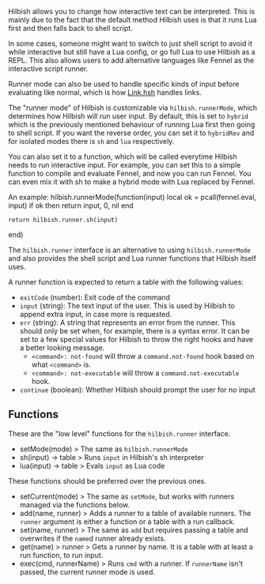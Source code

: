 Hilbish allows you to change how interactive text can be interpreted.
This is mainly due to the fact that the default method Hilbish uses
is that it runs Lua first and then falls back to shell script.

In some cases, someone might want to switch to just shell script to avoid
it while interactive but still have a Lua config, or go full Lua to use
Hilbish as a REPL. This also allows users to add alternative languages like
Fennel as the interactive script runner.

Runner mode can also be used to handle specific kinds of input before
evaluating like normal, which is how [Link.hsh](https://github.com/TorchedSammy/Link.hsh)
handles links.

The "runner mode" of Hilbish is customizable via `hilbish.runnerMode`,
which determines how Hilbish will run user input. By default, this is
set to `hybrid` which is the previously mentioned behaviour of running Lua
first then going to shell script. If you want the reverse order, you can
set it to `hybridRev` and for isolated modes there is `sh` and `lua`
respectively.

You can also set it to a function, which will be called everytime Hilbish
needs to run interactive input. For example, you can set this to a simple
function to compile and evaluate Fennel, and now you can run Fennel.
You can even mix it with sh to make a hybrid mode with Lua replaced by
Fennel.

An example:
hilbish.runnerMode(function(input)
	local ok = pcall(fennel.eval, input)
	if ok then
		return input, 0, nil
	end

	return hilbish.runner.sh(input)
end)

The `hilbish.runner` interface is an alternative to using `hilbish.runnerMode`
and also provides the shell script and Lua runner functions that Hilbish itself uses.

A runner function is expected to return a table with the following values:
- `exitCode` (number): Exit code of the command
- `input` (string): The text input of the user. This is used by Hilbish to append extra input, in case
more is requested.
- `err` (string): A string that represents an error from the runner.
This should only be set when, for example, there is a syntax error.
It can be set to a few special values for Hilbish to throw the right
hooks and have a better looking message.
	- `<command>: not-found` will throw a `command.not-found` hook
	based on what `<command>` is.
	- `<command>: not-executable` will throw a `command.not-executable` hook.
- `continue` (boolean): Whether Hilbish should prompt the user for no input

## Functions
These are the "low level" functions for the `hilbish.runner` interface.

+ setMode(mode) > The same as `hilbish.runnerMode`
+ sh(input) -> table > Runs `input` in Hilbish's sh interpreter
+ lua(input) -> table > Evals `input` as Lua code

These functions should be preferred over the previous ones.
+ setCurrent(mode) > The same as `setMode`, but works with runners managed
via the functions below.
+ add(name, runner) > Adds a runner to a table of available runners. The `runner`
argument is either a function or a table with a run callback.
+ set(name, runner) > The same as `add` but requires passing a table and
overwrites if the `name`d runner already exists.
+ get(name) > runner > Gets a runner by name. It is a table with at least a
run function, to run input.
+ exec(cmd, runnerName) > Runs `cmd` with a runner. If `runnerName` isn't passed,
the current runner mode is used.
